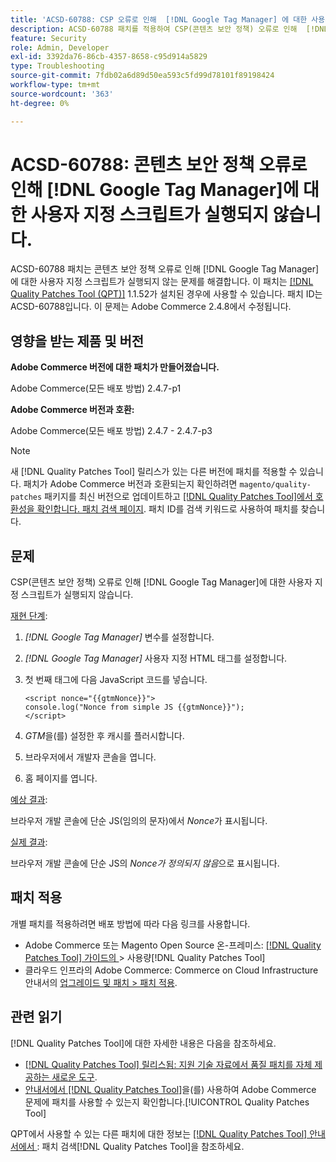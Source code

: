 ```yaml
---
title: 'ACSD-60788: CSP 오류로 인해  [!DNL Google Tag Manager] 에 대한 사용자 지정 스크립트가 실행되지 않음'
description: ACSD-60788 패치를 적용하여 CSP(콘텐츠 보안 정책) 오류로 인해  [!DNL Google Tag Manager] 에 대한 사용자 지정 스크립트가 실행되지 않는 Adobe Commerce 문제를 해결합니다.
feature: Security
role: Admin, Developer
exl-id: 3392da76-86cb-4357-8658-c95d914a5829
type: Troubleshooting
source-git-commit: 7fdb02a6d89d50ea593c5fd99d78101f89198424
workflow-type: tm+mt
source-wordcount: '363'
ht-degree: 0%

---
```


# ACSD-60788: 콘텐츠 보안 정책 오류로 인해 [!DNL Google Tag Manager]에 대한 사용자 지정 스크립트가 실행되지 않습니다.

ACSD-60788 패치는 콘텐츠 보안 정책 오류로 인해 [!DNL Google Tag Manager]에 대한 사용자 지정 스크립트가 실행되지 않는 문제를 해결합니다. 이 패치는 [[!DNL Quality Patches Tool (QPT)]](https://experienceleague.adobe.com/en/docs/commerce-operations/tools/quality-patches-tool/quality-patches-tool-to-self-serve-quality-patches) 1.1.52가 설치된 경우에 사용할 수 있습니다. 패치 ID는 ACSD-60788입니다. 이 문제는 Adobe Commerce 2.4.8에서 수정됩니다.

## 영향을 받는 제품 및 버전

**Adobe Commerce 버전에 대한 패치가 만들어졌습니다.**

Adobe Commerce(모든 배포 방법) 2.4.7-p1

**Adobe Commerce 버전과 호환:**

Adobe Commerce(모든 배포 방법) 2.4.7 - 2.4.7-p3

>[!NOTE]
>
>새 [!DNL Quality Patches Tool] 릴리스가 있는 다른 버전에 패치를 적용할 수 있습니다. 패치가 Adobe Commerce 버전과 호환되는지 확인하려면 `magento/quality-patches` 패키지를 최신 버전으로 업데이트하고 [[!DNL Quality Patches Tool]에서 호환성을 확인합니다. 패치 검색 페이지](https://experienceleague.adobe.com/tools/commerce-quality-patches/index.html). 패치 ID를 검색 키워드로 사용하여 패치를 찾습니다.

## 문제

CSP(콘텐츠 보안 정책) 오류로 인해 [!DNL Google Tag Manager]에 대한 사용자 지정 스크립트가 실행되지 않습니다.

<u>재현 단계</u>:

1. *[!DNL Google Tag Manager]* 변수를 설정합니다.
1. *[!DNL Google Tag Manager]* 사용자 지정 HTML 태그를 설정합니다.
1. 첫 번째 태그에 다음 JavaScript 코드를 넣습니다.

   ```
   <script nonce="{{gtmNonce}}">
   console.log("Nonce from simple JS {{gtmNonce}}");
   </script>
   ```

1. *GTM*&#x200B;을(를) 설정한 후 캐시를 플러시합니다.
1. 브라우저에서 개발자 콘솔을 엽니다.
1. 홈 페이지를 엽니다.

<u>예상 결과</u>:

브라우저 개발 콘솔에 단순 JS(임의의 문자)에서 *Nonce*&#x200B;가 표시됩니다.

<u>실제 결과</u>:

브라우저 개발 콘솔에 단순 JS의 *Nonce가 정의되지 않음*&#x200B;으로 표시됩니다.

## 패치 적용

개별 패치를 적용하려면 배포 방법에 따라 다음 링크를 사용합니다.

* Adobe Commerce 또는 Magento Open Source 온-프레미스: [[!DNL Quality Patches Tool]  가이드의 ](/help/tools/quality-patches-tool/usage.md)> 사용량[!DNL Quality Patches Tool]
* 클라우드 인프라의 Adobe Commerce: Commerce on Cloud Infrastructure 안내서의 [업그레이드 및 패치 > 패치 적용](https://experienceleague.adobe.com/docs/commerce-cloud-service/user-guide/develop/upgrade/apply-patches.html).

## 관련 읽기

[!DNL Quality Patches Tool]에 대한 자세한 내용은 다음을 참조하세요.

* [[!DNL Quality Patches Tool] 릴리스됨: 지원 기술 자료에서 품질 패치를 자체 제공하는 새로운 도구](https://experienceleague.adobe.com/en/docs/commerce-operations/tools/quality-patches-tool/quality-patches-tool-to-self-serve-quality-patches).
* [ 안내서에서  [!DNL Quality Patches Tool]](/help/tools/quality-patches-tool/patches-available-in-qpt/check-patch-for-magento-issue-with-magento-quality-patches.md)을(를) 사용하여 Adobe Commerce 문제에 패치를 사용할 수 있는지 확인합니다.[!UICONTROL Quality Patches Tool]


QPT에서 사용할 수 있는 다른 패치에 대한 정보는 [[!DNL Quality Patches Tool] 안내서에서 ](https://experienceleague.adobe.com/tools/commerce-quality-patches/index.html): 패치 검색[!DNL Quality Patches Tool]을 참조하세요.
